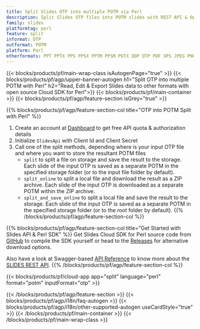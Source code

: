 ```yaml
---
title: Split Slides OTP into multiple POTM via Perl
description: Split Slides OTP files into POTM slides with REST API & Open Source Perl SDK
family: slides
platformtag: perl
feature: split
informat: OTP
outformat: POTM
platform: Perl
otherformats: PPT PPTX PPS PPSX PPTM PPSM POTX ODP OTP PDF XPS JPEG PNG BMP TIFF SVG HTML5 GIF XAML
---
```


{{< blocks/products/pf/main-wrap-class isAutogenPage="true" >}}
{{< blocks/products/pf/agp/upper-banner-autogen h1="Split OTP into multiple POTM with Perl" h2="Read, Edit & Export Slides data to other formats with open source Cloud SDK for Perl">}}
{{< blocks/products/pf/main-container >}}
{{< blocks/products/pf/agp/feature-section isGrey="true" >}}

{{% blocks/products/pf/agp/feature-section-col title="OTP into POTM Split with Perl" %}}
1. Create an account at <a href="https://dashboard.aspose.cloud/">Dashboard</a> to get free API quota & authorization details
1. Initialize ```SlidesApi``` with Client Id and Client Secret
1. Call one of the split methods, depending where is your input OTP file and where you want to store the resultant POTM files
    - ```split``` to split a file on storage and save the result to the storage. Each slide of the input OTP is saved as a separate POTM in the specified storage folder (or to the input file folder by default).
    - ```split_online``` to split a local file and download the result as a ZIP archive. Each slide of the input OTP is downloaded as a separate POTM within the ZIP archive.
    - ```split_and_save_online``` to split a local file and save the result to the storage. Each slide of the input OTP is saved as a separate POTM in the specified storage folder (or to the root folder by default).
{{% /blocks/products/pf/agp/feature-section-col %}}

{{% blocks/products/pf/agp/feature-section-col title="Get Started with Slides API & Perl SDK" %}}
Get Slides Cloud SDK for Perl source code from [GitHub](https://github.com/aspose-slides-cloud/aspose-slides-cloud-perl) to compile the SDK yourself or head to the [Releases](https://releases.aspose.cloud/) for alternative download options. 

Also have a look at Swagger-based [API Reference](https://apireference.aspose.cloud/slides/) to know more about the [SLIDES REST API](https://products.aspose.cloud/slides/curl/).
{{% /blocks/products/pf/agp/feature-section-col %}}

{{< blocks/products/pf/cloud-app app="split" language="perl" format="potm" inputFormat="otp" >}}

{{< /blocks/products/pf/agp/feature-section >}}
{{< blocks/products/pf/agp/i18n/faq-autogen >}}
{{< blocks/products/pf/agp/i18n/other-supported-autogen useCardStyle="true" >}}
{{< /blocks/products/pf/main-container >}}
{{< /blocks/products/pf/main-wrap-class >}}